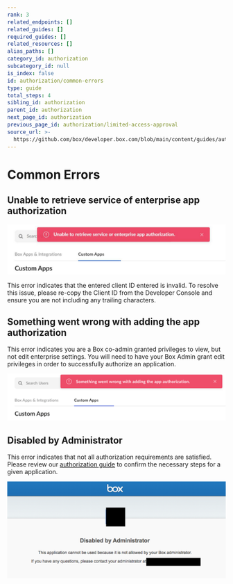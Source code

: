 ```yaml
---
rank: 3
related_endpoints: []
related_guides: []
required_guides: []
related_resources: []
alias_paths: []
category_id: authorization
subcategory_id: null
is_index: false
id: authorization/common-errors
type: guide
total_steps: 4
sibling_id: authorization
parent_id: authorization
next_page_id: authorization
previous_page_id: authorization/limited-access-approval
source_url: >-
  https://github.com/box/developer.box.com/blob/main/content/guides/authorization/common-errors.md
---
```

# Common Errors

## Unable to retrieve service of enterprise app authorization

<ImageFrame border>

![Unable to retreive error](images/unable_to_retreive.png)

</ImageFrame>

<!--alex ignore invalid-->

This error indicates that the entered client ID entered is invalid.
To resolve this issue, please re-copy the Client ID from the Developer Console
and ensure you are not including any trailing characters.

## Something went wrong with adding the app authorization

This error indicates you are a Box co-admin granted privileges to view, but not
edit enterprise settings. You will need to have your Box Admin grant edit
privileges in order to successfully authorize an application.

<ImageFrame border>

![Something went wrong error](images/something_went_wrong.png)

</ImageFrame>

<!--alex ignore -->

## Disabled by Administrator
<!--alex enable-->

This error indicates that not all authorization requirements are satisfied.
Please review our [authorization guide][ag] to confirm the necessary steps for
a given application.

<ImageFrame border>

![Admin error](images/admin_error.png)

</ImageFrame>

[ag]: g://authorization